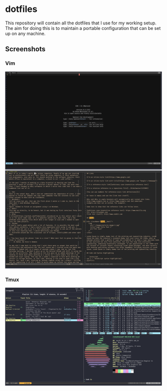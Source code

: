 # dotfiles

This repository will contain all the dotfiles that I use for my working setup. The aim for doing this is to maintain a portable configuration that can be set up on any machine.

## Screenshots

### Vim

![Vim Home](./images/vim-home.png)
![Vim Buffers](./images/vim-buffer.png)

### Tmux

![Tmux panes](./images/tmux-panes.png)

